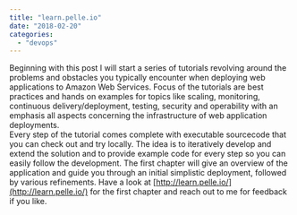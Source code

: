 ```yaml
---
title: "learn.pelle.io"
date: "2018-02-20"
categories:
  - "devops"
---
```


Beginning with this post I will start a series of tutorials revolving around the problems and obstacles you typically encounter when deploying web applications to Amazon Web Services. Focus of the tutorials are best practices and hands on examples for topics like scaling, monitoring, continuous delivery/deployment, testing, security and operability with an emphasis all aspects concerning the infrastructure of web application deployments.   
Every step of the tutorial comes complete with executable sourcecode that you can check out and try locally. 
The idea is to iteratively develop and extend the solution and to provide example code for every step so you can easily follow the development.
The first chapter will give an overview of the application and guide you through an initial simplistic deployment, followed by  various refinements. Have a look at [http://learn.pelle.io/](http://learn.pelle.io/) for the first chapter and reach out to me for feedback if you like.